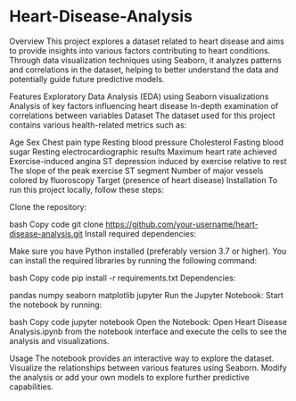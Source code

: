 # Heart-Disease-Analysis
Overview
This project explores a dataset related to heart disease and aims to provide insights into various factors contributing to heart conditions. Through data visualization techniques using Seaborn, it analyzes patterns and correlations in the dataset, helping to better understand the data and potentially guide future predictive models.

Features
Exploratory Data Analysis (EDA) using Seaborn visualizations
Analysis of key factors influencing heart disease
In-depth examination of correlations between variables
Dataset
The dataset used for this project contains various health-related metrics such as:

Age
Sex
Chest pain type
Resting blood pressure
Cholesterol
Fasting blood sugar
Resting electrocardiographic results
Maximum heart rate achieved
Exercise-induced angina
ST depression induced by exercise relative to rest
The slope of the peak exercise ST segment
Number of major vessels colored by fluoroscopy
Target (presence of heart disease)
Installation
To run this project locally, follow these steps:

Clone the repository:

bash
Copy code
git clone https://github.com/your-username/heart-disease-analysis.git
Install required dependencies:

Make sure you have Python installed (preferably version 3.7 or higher). You can install the required libraries by running the following command:

bash
Copy code
pip install -r requirements.txt
Dependencies:

pandas
numpy
seaborn
matplotlib
jupyter
Run the Jupyter Notebook: Start the notebook by running:

bash
Copy code
jupyter notebook
Open the Notebook: Open Heart Disease Analysis.ipynb from the notebook interface and execute the cells to see the analysis and visualizations.

Usage
The notebook provides an interactive way to explore the dataset.
Visualize the relationships between various features using Seaborn.
Modify the analysis or add your own models to explore further predictive capabilities.
